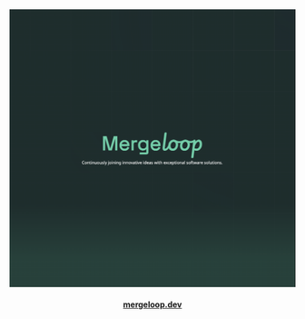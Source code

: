 <div align="center">
    <img src="https://github.com/Mergeloop/.github/blob/main/mergeloop.png" alt="logo" width="900" height="auto" />
    <h4>
      <a href="https://mergeloop.dev">mergeloop.dev</a>
    </h4>
</div>
